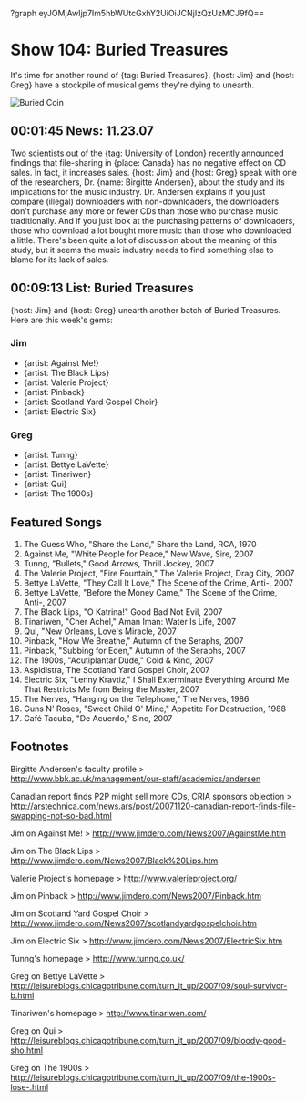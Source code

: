 ?graph eyJOMjAwIjp7Im5hbWUtcGxhY2UiOiJCNjIzQzUzMCJ9fQ==

# Show 104: Buried Treasures
It's time for another round of {tag: Buried Treasures}. {host: Jim} and {host: Greg} have a stockpile of musical gems they're dying to unearth.

![Buried Coin](http://static.soundopinions.org/images/buriedtreasures/buriedcoin.jpg)

## 00:01:45 News: 11.23.07
Two scientists out of the {tag: University of London} recently announced findings that file-sharing in {place: Canada} has no negative effect on CD sales. In fact, it increases sales. {host: Jim} and {host: Greg} speak with one of the researchers, Dr. {name: Birgitte Andersen}, about the study and its implications for the music industry. Dr. Andersen explains if you just compare (illegal) downloaders with non-downloaders, the downloaders don't purchase any more or fewer CDs than those who purchase music traditionally. And if you just look at the purchasing patterns of downloaders, those who download a lot bought more music than those who downloaded a little. There's been quite a lot of discussion about the meaning of this study, but it seems the music industry needs to find something else to blame for its lack of sales.

## 00:09:13 List: Buried Treasures
{host: Jim} and {host: Greg} unearth another batch of Buried Treasures. Here are this week's gems:

### Jim
- {artist: Against Me!}
- {artist: The Black Lips} 
- {artist: Valerie Project}
- {artist: Pinback}
- {artist: Scotland Yard Gospel Choir}
- {artist: Electric Six}

### Greg
- {artist: Tunng}
- {artist: Bettye LaVette}
- {artist: Tinariwen}
- {artist: Qui}
- {artist: The 1900s}

## Featured Songs
1. The Guess Who, "Share the Land," Share the Land, RCA, 1970
2. Against Me, "White People for Peace," New Wave, Sire, 2007
3. Tunng, "Bullets," Good Arrows, Thrill Jockey, 2007
4. The Valerie Project, "Fire Fountain," The Valerie Project, Drag City, 2007
5. Bettye LaVette, "They Call It Love," The Scene of the Crime, Anti-, 2007
6. Bettye LaVette, "Before the Money Came," The Scene of the Crime, Anti-, 2007
7. The Black Lips, "O Katrina!" Good Bad Not Evil, 2007
8. Tinariwen, "Cher Achel," Aman Iman: Water Is Life, 2007
9. Qui, "New Orleans, Love's Miracle, 2007
10. Pinback, "How We Breathe," Autumn of the Seraphs, 2007
11. Pinback, "Subbing for Eden," Autumn of the Seraphs, 2007
12. The 1900s, "Acutiplantar Dude," Cold & Kind, 2007
13. Aspidistra, The Scotland Yard Gospel Choir, 2007
14. Electric Six, "Lenny Kravtiz," I Shall Exterminate Everything Around Me That Restricts Me from Being the Master, 2007
15. The Nerves, "Hanging on the Telephone," The Nerves, 1986
16. Guns N' Roses, "Sweet Child O' Mine," Appetite For Destruction, 1988
17. Café Tacuba, "De Acuerdo," Sino, 2007

## Footnotes
Birgitte Andersen's faculty profile > http://www.bbk.ac.uk/management/our-staff/academics/andersen

Canadian report finds P2P might sell more CDs, CRIA sponsors objection > http://arstechnica.com/news.ars/post/20071120-canadian-report-finds-file-swapping-not-so-bad.html

Jim on Against Me! > http://www.jimdero.com/News2007/AgainstMe.htm

Jim on The Black Lips > http://www.jimdero.com/News2007/Black%20Lips.htm

Valerie Project's homepage > http://www.valerieproject.org/

Jim on Pinback > http://www.jimdero.com/News2007/Pinback.htm

Jim on Scotland Yard Gospel Choir > http://www.jimdero.com/News2007/scotlandyardgospelchoir.htm

Jim on Electric Six > http://www.jimdero.com/News2007/ElectricSix.htm

Tunng's homepage > http://www.tunng.co.uk/

Greg on Bettye LaVette > http://leisureblogs.chicagotribune.com/turn_it_up/2007/09/soul-survivor-b.html

Tinariwen's homepage > http://www.tinariwen.com/

Greg on Qui > http://leisureblogs.chicagotribune.com/turn_it_up/2007/09/bloody-good-sho.html

Greg on The 1900s > http://leisureblogs.chicagotribune.com/turn_it_up/2007/09/the-1900s-lose-.html